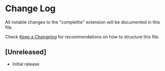 # Change Log

All notable changes to the "complethe" extension will be documented in this file.

Check [Keep a Changelog](http://keepachangelog.com/) for recommendations on how to structure this file.

## [Unreleased]

- Initial release